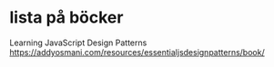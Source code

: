 # lista på böcker
Learning JavaScript Design Patterns
https://addyosmani.com/resources/essentialjsdesignpatterns/book/

